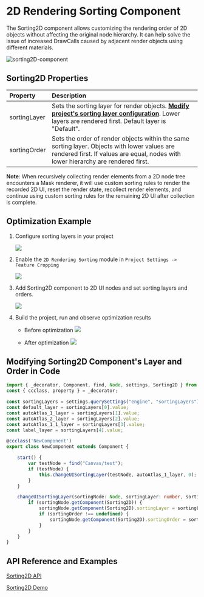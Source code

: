 # 2D Rendering Sorting Component

The Sorting2D component allows customizing the rendering order of 2D objects without affecting the original node hierarchy. It can help solve the issue of increased DrawCalls caused by adjacent render objects using different materials.

![sorting2D-component](../../../zh/engine/rendering/sorting-2d/sorting2D-component.png)

## Sorting2D Properties

| Property | Description |
| :-------------- | :----------- |
| sortingLayer | Sets the sorting layer for render objects. [**Modify project's sorting layer configuration**](../../editor/project/index.md#sorting-layers). Lower layers are rendered first. Default layer is "Default". |
| sortingOrder | Sets the order of render objects within the same sorting layer. Objects with lower values are rendered first. If values are equal, nodes with lower hierarchy are rendered first. |

**Note**: When recursively collecting render elements from a 2D node tree encounters a Mask renderer, it will use custom sorting rules to render the recorded 2D UI, reset the render state, recollect render elements, and continue using custom sorting rules for the remaining 2D UI after collection is complete.

## Optimization Example

1. Configure sorting layers in your project

    ![](./sorting-2d/sorting2D-layers.jpg)

2. Enable the `2D Rendering Sorting` module in `Project Settings -> Feature Cropping`

    ![](./sorting-2d/sorting2D-open.jpg)

3. Add Sorting2D component to 2D UI nodes and set sorting layers and orders.

    ![](./sorting-2d/sorting2D-setProperty.jpg)

4. Build the project, run and observe optimization results

    * Before optimization
    ![](../../../zh/engine/rendering/sorting-2d/sorting2D-no-optimize.jpg)

    * After optimization
    ![](../../../zh/engine/rendering/sorting-2d/sorting2D-optimized.jpg)

## Modifying Sorting2D Component's Layer and Order in Code

```typescript
import { _decorator, Component, find, Node, settings, Sorting2D } from 'cc';
const { ccclass, property } = _decorator;

const sortingLayers = settings.querySettings("engine", "sortingLayers");
const default_layer = sortingLayers[0].value;
const autoAtlas_1_layer = sortingLayers[1].value;
const autoAtlas_2_layer = sortingLayers[2].value;
const autoAtlas_1_1_layer = sortingLayers[3].value;
const label_layer = sortingLayers[4].value;

@ccclass('NewComponent')
export class NewComponent extends Component {

    start() {
        var testNode = find("Canvas/test");
        if (testNode) {
            this.changeUISortingLayer(testNode, autoAtlas_1_layer, 0);
        }
    }

    changeUISortingLayer(sortingNode: Node, sortingLayer: number, sortingOrder?: number) {
        if (sortingNode.getComponent(Sorting2D)) {
            sortingNode.getComponent(Sorting2D).sortingLayer = sortingLayer;
            if (sortingOrder !== undefined) {
                sortingNode.getComponent(Sorting2D).sortingOrder = sortingOrder;
            }
        }
    }
}
```

## API Reference and Examples

[Sorting2D API](https://docs.cocos.com/creator/3.8/api/en/class/Sorting2D)

[Sorting2D Demo](https://github.com/zhefengzhang/test-cases-3d/tree/v3.8.7-add-sorting2d-testCase/assets/cases/ui/other/sorting2D)
